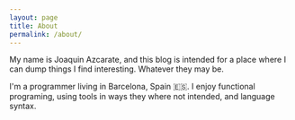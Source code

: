 ```yaml
---
layout: page
title: About
permalink: /about/
---
```


My name is Joaquin Azcarate, and this blog is intended for a place where I can dump things I find interesting. Whatever they may be.

I'm a programmer living in Barcelona, Spain 🇪🇸. I enjoy functional programing, using tools in ways they where not intended, and language syntax.